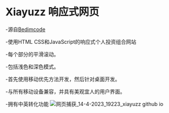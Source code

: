 # Xiayuzz 响应式网页
-源自[Bedimcode](https://www.youtube.com/c/Bedimcode)

-使用HTML CSS和JavaScript的响应式个人投资组合网站

-每个部分的平滑滚动。

-包括浅色和深色模式。

-首先使用移动优先方法开发，然后针对桌面开发。

-与所有移动设备兼容，并具有美观宜人的用户界面。

-拥有中英转化功能
![网页捕获_14-4-2023_19223_xiayuzz github io](https://user-images.githubusercontent.com/119193834/232030936-cb504c4d-04a1-416e-9bce-9898d3155060.jpg)




